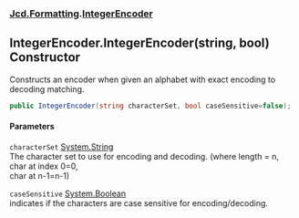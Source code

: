 ### [Jcd.Formatting](Jcd_Formatting.md 'Jcd.Formatting').[IntegerEncoder](Jcd_Formatting_IntegerEncoder.md 'Jcd.Formatting.IntegerEncoder')
## IntegerEncoder.IntegerEncoder(string, bool) Constructor
Constructs an encoder when given an alphabet with exact encoding to decoding matching.  
```csharp
public IntegerEncoder(string characterSet, bool caseSensitive=false);
```
#### Parameters
<a name='Jcd_Formatting_IntegerEncoder_IntegerEncoder(string_bool)_characterSet'></a>
`characterSet` [System.String](https://docs.microsoft.com/en-us/dotnet/api/System.String 'System.String')  
The character set to use for encoding and decoding. (where length = n, char at index 0=0,  
char at n-1=n-1)  
  
<a name='Jcd_Formatting_IntegerEncoder_IntegerEncoder(string_bool)_caseSensitive'></a>
`caseSensitive` [System.Boolean](https://docs.microsoft.com/en-us/dotnet/api/System.Boolean 'System.Boolean')  
indicates if the characters are case sensitive for encoding/decoding.
  
